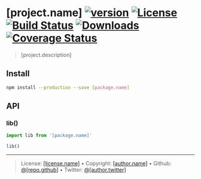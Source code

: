 # [project.name] [![version][npm-version]][npm-url] [![License][license-image]][license-url] [![Build Status][travis-image]][travis-url] [![Downloads][npm-downloads]][npm-url] [![Coverage Status][codeclimate-coverage]][codeclimate-url]

> [project.description]

## Install

```bash
npm install --production --save [package.name]
```

## API

### lib()

```js
import lib from '[package.name]'

lib()
```

---
> License: [[license.name]][license-url] &bull; 
> Copyright: [[author.name]]([author.website]) &bull; 
> Github: [@[repo.github]](https://github.com/[repo.github]) &bull; 
> Twitter: [@[author.twitter]](https://twitter.com/[author.twitter])

[license-url]: [license.url]
[license-image]: https://img.shields.io/github/license/[repo.github]/[repo.name].svg?style=flat-square

[travis-url]: https://travis-ci.org/[repo.github]/[repo.name]
[travis-image]: https://img.shields.io/travis/[repo.github]/[repo.name].svg?style=flat-square

[npm-url]: https://www.npmjs.com/package/[package.name]
[npm-version]: https://img.shields.io/npm/v/[package.name].svg?style=flat-square
[npm-downloads]: https://img.shields.io/npm/dm/[package.name].svg?style=flat-square

[codeclimate-url]: https://codeclimate.com/github/[repo.github]/[repo.name]
[codeclimate-coverage]: https://api.codeclimate.com/v1/badges/[REPLACEME]/test_coverage?style=flat-square
